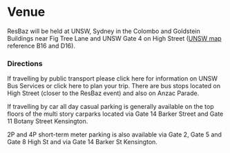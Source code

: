 # Venue

ResBaz will be held at UNSW, Sydney in the Colombo and Goldstein Buildings near Fig Tree Lane and UNSW Gate 4 on High Street ([UNSW map](https://docs.google.com/forms/d/e/1FAIpQLSf84vKYZADlIzdNvAcSW9mSZbU9XYhIqZKxaRdmMDDBm5dgNQ/viewform?embedded=true) reference B16 and D16). 

### Directions 

If travelling by public transport please click here for information on UNSW Bus Services or click here to plan your trip. There are bus stops located on High Street (closer to the ResBaz event) and also on Anzac Parade. 

If travelling by car all day casual parking is generally available on the top floors of the multi story carparks located via Gate 14 Barker Street and Gate 11 Botany Street Kensington.
 
2P and 4P short-term meter parking is also available via Gate 2, Gate 5 and Gate 8 High St and via Gate 14 Barker St Kensington.
